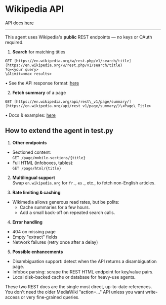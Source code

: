 # Wikipedia API

API docs [here](https://en.wikipedia.org/api/rest_v1/)

---

This agent uses Wikipedia's **public** REST endpoints — no keys or OAuth required.

1. **Search** for matching titles  
```
GET [https://en.wikipedia.org/w/rest.php/v1/search/title](https://en.wikipedia.org/w/rest.php/v1/search/title)
?q=<your query>
\&limit=<max results>
```
• See the API response format:  [here](https://en.wikipedia.org/api/rest_v1/search/title)
 

2. **Fetch summary** of a page  
```
GET [https://en.wikipedia.org/api/rest\_v1/page/summary/](https://en.wikipedia.org/api/rest_v1/page/summary/)\<Page\_Title>
```
• Docs & examples:  [here](https://en.wikipedia.org/api/rest_v1/#/Page%20content/get_page_summary__title_)

## How to extend the agent in test.py

1. **Other endpoints**  
- Sectioned content:  
  `GET /page/mobile-sections/{title}`  
- Full HTML (infoboxes, tables):  
  `GET /page/html/{title}`  

2. **Multilingual support**  
Swap `en.wikipedia.org` for `fr.`, `es.`, etc., to fetch non-English articles.

3. **Rate limiting & caching**  
- Wikimedia allows generous read rates, but be polite:  
  - Cache summaries for a few hours.  
  - Add a small back-off on repeated search calls.

4. **Error handling**  
- 404 on missing page  
- Empty "extract" fields  
- Network failures (retry once after a delay)

5. **Possible enhancements**  
- Disambiguation support: detect when the API returns a disambiguation page.  
- Infobox parsing: scrape the REST HTML endpoint for key/value pairs.  
- Local disk–backed cache or database for heavy-use agents.

These two REST docs are the single most direct, up-to-date references. You don't need the older MediaWiki "action=..." API unless you want write-access or very fine-grained queries.

